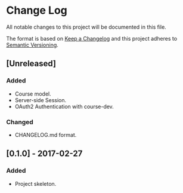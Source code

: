 # Change Log
All notable changes to this project will be documented in this file.

The format is based on [Keep a Changelog](http://keepachangelog.com/)
and this project adheres to [Semantic Versioning](http://semver.org/).

## [Unreleased]
### Added
-   Course model.
-   Server-side Session.
-   OAuth2 Authentication with course-dev.

### Changed
-   CHANGELOG.md format.

## [0.1.0] - 2017-02-27
### Added
-   Project skeleton.

